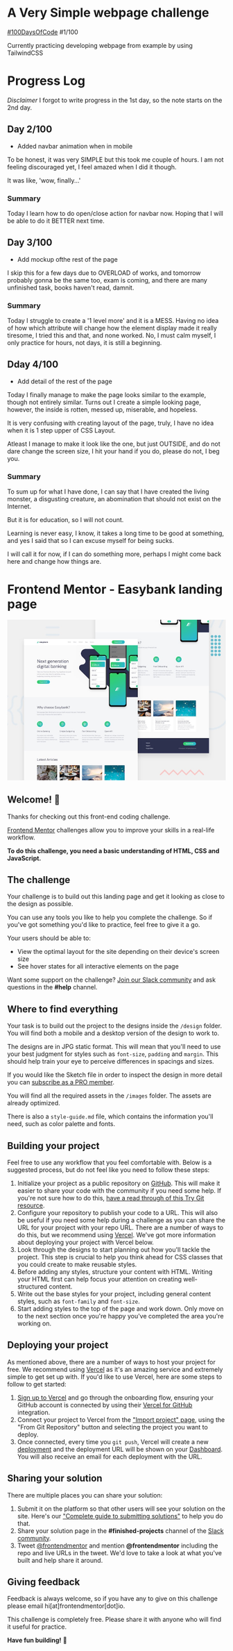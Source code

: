 # A Very Simple webpage challenge
[#100DaysOfCode](https://www.100daysofcode.com/) 
#1/100

Currently practicing developing webpage from example by using TailwindCSS

# Progress Log

*Disclaimer* I forgot to write progress in the 1st day, so the note starts on the 2nd day.

## Day 2/100
- Added navbar animation when in mobile

To be honest, it was very SIMPLE but this took me couple of hours. I am not feeling discouraged yet, I feel amazed when I did it though.

It was like, 'wow, finally...'
### Summary
Today I learn how to do open/close action for navbar now. Hoping that I will be able to do it BETTER next time.

## Day 3/100
- Add mockup ofthe rest of the page

I skip this for a few days due to OVERLOAD of works, and tomorrow probably gonna be the same too, exam is coming, and there are many unfinished task, books haven't read, damnit.

### Summary
Today I struggle to create a '1 level more' and it is a MESS. Having no idea of how which attribute will change how the element display made it really tiresome, I tried this and that, and none worked.  No, I must calm myself, I only practice for hours, not days, it is still a beginning.

## Dday 4/100
- Add detail of the rest of the page

Today I finally manage to make the page looks similar to the example, though not entirely similar. Turns out I create a simple looking page, however, the inside is rotten, messed up, miserable, and hopeless. 

It is very confusing with creating layout of the page, truly, I have no idea when it is 1 step upper of CSS Layout. 

Atleast I manage to make it look like the one, but just OUTSIDE, and do not dare change the screen size, I hit your hand if you do, please do not, I beg you.

### Summary
To sum up for what I have done, I can say that I have created the living monster, a disgusting creature, an abomination that should not exist on the Internet.

But it is for education, so I will not count. 

Learning is never easy, I know, it takes a long time to be good at something, and yes I said that so I can excuse myself for being sucks.

I will call it for now, if I can do something more, perhaps I might come back here and change how things are.

# Frontend Mentor - Easybank landing page

![Design preview for the Easybank landing page coding challenge](./design/desktop-preview.jpg)

## Welcome! 👋

Thanks for checking out this front-end coding challenge.

[Frontend Mentor](https://www.frontendmentor.io) challenges allow you to improve your skills in a real-life workflow.

**To do this challenge, you need a basic understanding of HTML, CSS and JavaScript.**

## The challenge

Your challenge is to build out this landing page and get it looking as close to the design as possible.

You can use any tools you like to help you complete the challenge. So if you've got something you'd like to practice, feel free to give it a go.

Your users should be able to:

- View the optimal layout for the site depending on their device's screen size
- See hover states for all interactive elements on the page

Want some support on the challenge? [Join our Slack community](https://www.frontendmentor.io/slack) and ask questions in the **#help** channel.

## Where to find everything

Your task is to build out the project to the designs inside the `/design` folder. You will find both a mobile and a desktop version of the design to work to. 

The designs are in JPG static format. This will mean that you'll need to use your best judgment for styles such as `font-size`, `padding` and `margin`. This should help train your eye to perceive differences in spacings and sizes.

If you would like the Sketch file in order to inspect the design in more detail you can [subscribe as a PRO member](https://www.frontendmentor.io/pro).

You will find all the required assets in the `/images` folder. The assets are already optimized.

There is also a `style-guide.md` file, which contains the information you'll need, such as color palette and fonts.

## Building your project

Feel free to use any workflow that you feel comfortable with. Below is a suggested process, but do not feel like you need to follow these steps:

1. Initialize your project as a public repository on [GitHub](https://github.com/). This will make it easier to share your code with the community if you need some help. If you're not sure how to do this, [have a read through of this Try Git resource](https://try.github.io/).
2. Configure your repository to publish your code to a URL. This will also be useful if you need some help during a challenge as you can share the URL for your project with your repo URL. There are a number of ways to do this, but we recommend using [Vercel](https://bit.ly/fem-vercel). We've got more information about deploying your project with Vercel below.
3. Look through the designs to start planning out how you'll tackle the project. This step is crucial to help you think ahead for CSS classes that you could create to make reusable styles.
4. Before adding any styles, structure your content with HTML. Writing your HTML first can help focus your attention on creating well-structured content.
5. Write out the base styles for your project, including general content styles, such as `font-family` and `font-size`.
6. Start adding styles to the top of the page and work down. Only move on to the next section once you're happy you've completed the area you're working on.

## Deploying your project

As mentioned above, there are a number of ways to host your project for free. We recommend using [Vercel](https://bit.ly/fem-vercel) as it's an amazing service and extremely simple to get set up with. If you'd like to use Vercel, here are some steps to follow to get started:

1. [Sign up to Vercel](https://bit.ly/fem-vercel-signup) and go through the onboarding flow, ensuring your GitHub account is connected by using their [Vercel for GitHub](https://vercel.com/docs/v2/git-integrations/vercel-for-github) integration.
2. Connect your project to Vercel from the ["Import project" page](https://vercel.com/import), using the "From Git Repository" button and selecting the project you want to deploy.
3. Once connected, every time you `git push`, Vercel will create a new [deployment](https://vercel.com/docs/v2/platform/deployments) and the deployment URL will be shown on your [Dashboard](https://vercel.com/dashboard). You will also receive an email for each deployment with the URL.

## Sharing your solution

There are multiple places you can share your solution:

1. Submit it on the platform so that other users will see your solution on the site. Here's our ["Complete guide to submitting solutions"](https://medium.com/frontend-mentor/a-complete-guide-to-submitting-solutions-on-frontend-mentor-ac6384162248) to help you do that.
2. Share your solution page in the **#finished-projects** channel of the [Slack community](https://www.frontendmentor.io/slack).
3. Tweet [@frontendmentor](https://twitter.com/frontendmentor) and mention **@frontendmentor** including the repo and live URLs in the tweet. We'd love to take a look at what you've built and help share it around.

## Giving feedback

Feedback is always welcome, so if you have any to give on this challenge please email hi[at]frontendmentor[dot]io.

This challenge is completely free. Please share it with anyone who will find it useful for practice.

**Have fun building!** 🚀
